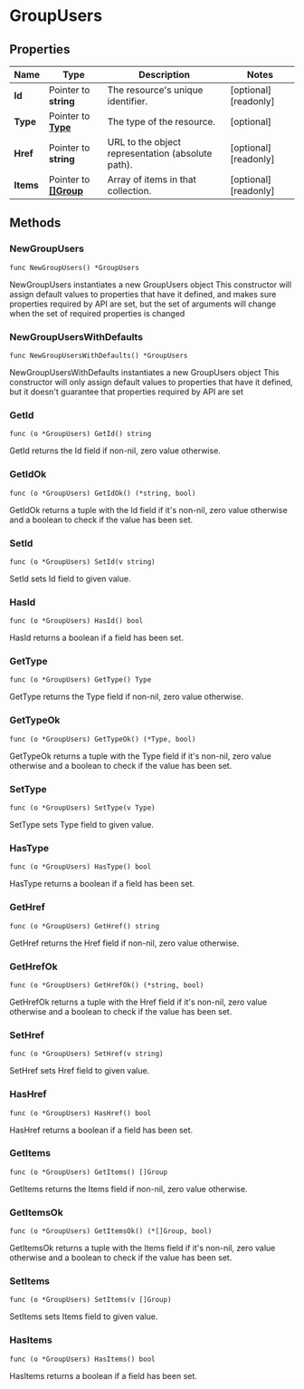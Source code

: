 # GroupUsers

## Properties

|Name | Type | Description | Notes|
|------------ | ------------- | ------------- | -------------|
|**Id** | Pointer to **string** | The resource&#39;s unique identifier. | [optional] [readonly] |
|**Type** | Pointer to [**Type**](Type.md) | The type of the resource. | [optional] |
|**Href** | Pointer to **string** | URL to the object representation (absolute path). | [optional] [readonly] |
|**Items** | Pointer to [**[]Group**](Group.md) | Array of items in that collection. | [optional] [readonly] |

## Methods

### NewGroupUsers

`func NewGroupUsers() *GroupUsers`

NewGroupUsers instantiates a new GroupUsers object
This constructor will assign default values to properties that have it defined,
and makes sure properties required by API are set, but the set of arguments
will change when the set of required properties is changed

### NewGroupUsersWithDefaults

`func NewGroupUsersWithDefaults() *GroupUsers`

NewGroupUsersWithDefaults instantiates a new GroupUsers object
This constructor will only assign default values to properties that have it defined,
but it doesn't guarantee that properties required by API are set

### GetId

`func (o *GroupUsers) GetId() string`

GetId returns the Id field if non-nil, zero value otherwise.

### GetIdOk

`func (o *GroupUsers) GetIdOk() (*string, bool)`

GetIdOk returns a tuple with the Id field if it's non-nil, zero value otherwise
and a boolean to check if the value has been set.

### SetId

`func (o *GroupUsers) SetId(v string)`

SetId sets Id field to given value.

### HasId

`func (o *GroupUsers) HasId() bool`

HasId returns a boolean if a field has been set.

### GetType

`func (o *GroupUsers) GetType() Type`

GetType returns the Type field if non-nil, zero value otherwise.

### GetTypeOk

`func (o *GroupUsers) GetTypeOk() (*Type, bool)`

GetTypeOk returns a tuple with the Type field if it's non-nil, zero value otherwise
and a boolean to check if the value has been set.

### SetType

`func (o *GroupUsers) SetType(v Type)`

SetType sets Type field to given value.

### HasType

`func (o *GroupUsers) HasType() bool`

HasType returns a boolean if a field has been set.

### GetHref

`func (o *GroupUsers) GetHref() string`

GetHref returns the Href field if non-nil, zero value otherwise.

### GetHrefOk

`func (o *GroupUsers) GetHrefOk() (*string, bool)`

GetHrefOk returns a tuple with the Href field if it's non-nil, zero value otherwise
and a boolean to check if the value has been set.

### SetHref

`func (o *GroupUsers) SetHref(v string)`

SetHref sets Href field to given value.

### HasHref

`func (o *GroupUsers) HasHref() bool`

HasHref returns a boolean if a field has been set.

### GetItems

`func (o *GroupUsers) GetItems() []Group`

GetItems returns the Items field if non-nil, zero value otherwise.

### GetItemsOk

`func (o *GroupUsers) GetItemsOk() (*[]Group, bool)`

GetItemsOk returns a tuple with the Items field if it's non-nil, zero value otherwise
and a boolean to check if the value has been set.

### SetItems

`func (o *GroupUsers) SetItems(v []Group)`

SetItems sets Items field to given value.

### HasItems

`func (o *GroupUsers) HasItems() bool`

HasItems returns a boolean if a field has been set.



